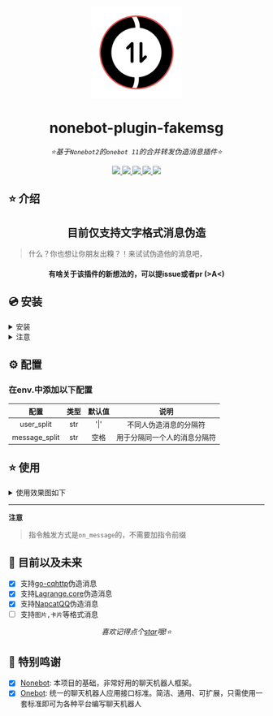 
<div align="center">
    <a href="https://onebot.adapters.nonebot.dev">
      <img src="./res/logo.png" width="180" height="180" alt="OnebotLogo">
    </a>
  </div>
</div>


<div align="center">

# nonebot-plugin-fakemsg

_⭐基于`Nonebot2`的`onebot 11`的合并转发伪造消息插件⭐_

<a href="https://www.python.org/downloads/release/python-390/" class="badge">
<img src="https://img.shields.io/badge/python-3.8+-blue">
</a>
<a href="" class="badge">
<img src="https://img.shields.io/badge/QQ-1141538825-yellow">
</a>
<a href="https://github.com/Cvandia/nonebot-plugin-fakemsg/blob/main/LICENSE" class="badge">
<img src="https://img.shields.io/badge/license-MIT-blue">
</a>
<a href="https://v2.nonebot.dev/" class="badge">
<img src="https://img.shields.io/badge/nonebot2-2.0.0+-red">
</a>
<a href="https://onebot.adapters.nonebot.dev" class="badge">
<img src="https://img.shields.io/badge/Onebot%2011-2.2.4+-green">
</a>
</div>

## ⭐ 介绍

<div align="center">  

## 目前仅支持文字格式消息伪造
</div>

> 什么？你也想让你朋友出糗？！来试试伪造他的消息吧，



<div align="center">

#### 有啥关于该插件的新想法的，可以提issue或者pr (>A<)

</div>

## 💿 安装

<details>
<summary>安装</summary>

pip 安装

```
pip install nonebot-plugin-fakemsg
```
- 在nonebot的pyproject.toml中的plugins = ["xxx"]添加此插件

nb-cli安装

```
nb plugin install nonebot-plugin-fakemsg -U
```

git clone安装(不推荐)

- 运行
`git clone https://github.com/Cvandia/nonebot-plugin-fakemsg`
- 在运行处
把文件夹`nonebot-plugin-fakemsg`复制到bot根目录下的`src/plugins`(或者你创建bot时的其他名称`xxx/plugins`)

 
 </details>
 
 <details>
 <summary>注意</summary>
 
 推荐镜像站下载
  
 清华源```https://pypi.tuna.tsinghua.edu.cn/simple```
 
 阿里源```https://mirrors.aliyun.com/pypi/simple/```

</details>


## ⚙️ 配置
### 在env.中添加以下配置

|     配置      | 类型  | 默认值 |             说明             |
| :-----------: | :---: | :----: | :--------------------------: |
|  user_split   |  str  |  '\|'  |    不同人伪造消息的分隔符    |
| message_split |  str  |  空格  | 用于分隔同一个人的消息分隔符 |

## ⭐ 使用
<details>
<summary>使用效果图如下</summary>

> 指令如下

![效果图1](./res/test_1.jpg)

> 效果如下

![效果图2](./res/test_2.jpg)

**支持识别`@xxx`的消息,如`@群友1 说你好啊|@群友2 我很好！`**

</details>

---

**注意**
> 指令触发方式是`on_message`的，不需要加指令前缀

## 🌙 目前以及未来
 - [x] 支持[go-cqhttp](https://github.com/Mrs4s/go-cqhttp)伪造消息
 - [x] 支持[Lagrange.core](https://github.com/LagrangeDev/Lagrange.Core)伪造消息
 - [x] 支持[NapcatQQ](https://github.com/NapNeko/NapCatQQ)伪造消息
 - [ ] 支持`图片,卡片`等格式消息

<div align="center">

_喜欢记得点个[star](https://www.baidu.com)哦!⭐_

</div>

## 💝 特别鸣谢

- [x] [Nonebot](https://github.com/nonebot/nonebot2): 本项目的基础，非常好用的聊天机器人框架。
- [x] [Onebot](https://onebot.dev/): 统一的聊天机器人应用接口标准。简洁、通用、可扩展，只需使用一套标准即可为各种平台编写聊天机器人
